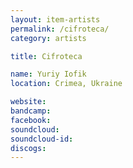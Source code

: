 ```yaml
---
layout: item-artists
permalink: /cifroteca/
category: artists

title: Cifroteca

name: Yuriy Iofik
location: Crimea, Ukraine

website: 
bandcamp: 
facebook: 
soundcloud: 
soundcloud-id: 
discogs: 
---
```

